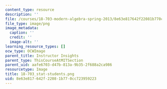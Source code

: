 ```yaml
---
content_type: resource
description: ''
file: /courses/18-703-modern-algebra-spring-2013/8e63e817642f22081b770cc723959223_18-703_stat-students.png
file_type: image/png
image_metadata:
  caption: ''
  credit: ''
  image-alt: ''
learning_resource_types: []
ocw_type: OCWImage
parent_title: Instructor Insights
parent_type: ThisCourseAtMITSection
parent_uid: aafe6703-d47b-813a-9b35-2f688a2ca986
resourcetype: Image
title: 18-703_stat-students.png
uid: 8e63e817-642f-2208-1b77-0cc723959223
---
```

